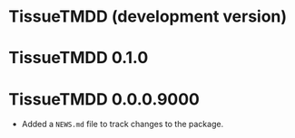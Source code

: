 # TissueTMDD (development version)

# TissueTMDD 0.1.0

# TissueTMDD 0.0.0.9000

* Added a `NEWS.md` file to track changes to the package.
